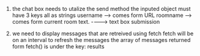 1. the chat box needs to utalize the send method
    the inputed object must have 3 keys all as strings
      username --> comes form URL
      roomname  --> comes form current room
      text. ----> text box submission


2. we need to display messages that are retreived using fetch
    fetch will be on an interval to refresh the messages
    the array of messages returned form fetch() is under the key: results
    


      